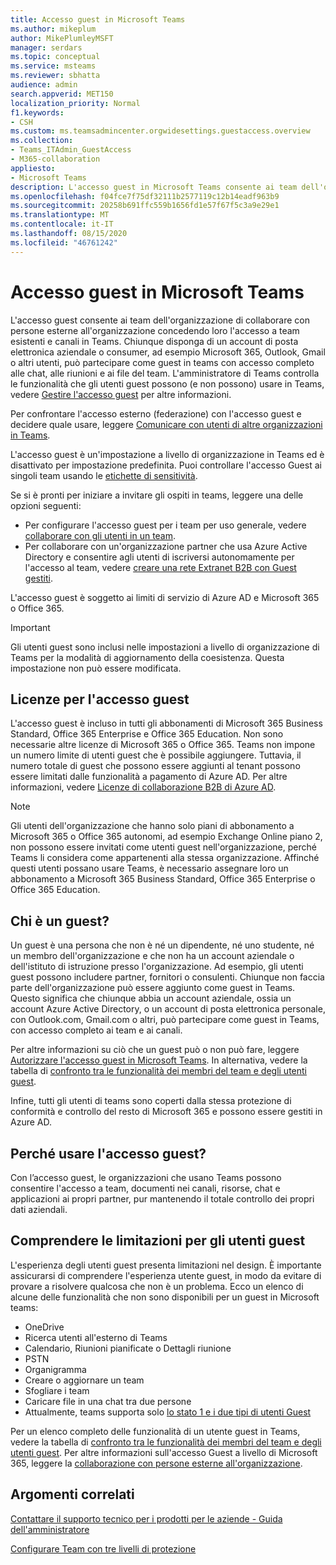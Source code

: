 ```yaml
---
title: Accesso guest in Microsoft Teams
ms.author: mikeplum
author: MikePlumleyMSFT
manager: serdars
ms.topic: conceptual
ms.service: msteams
ms.reviewer: sbhatta
audience: admin
search.appverid: MET150
localization_priority: Normal
f1.keywords:
- CSH
ms.custom: ms.teamsadmincenter.orgwidesettings.guestaccess.overview
ms.collection:
- Teams_ITAdmin_GuestAccess
- M365-collaboration
appliesto:
- Microsoft Teams
description: L'accesso guest in Microsoft Teams consente ai team dell'organizzazione di collaborare con persone esterne all'organizzazione concedendo loro l'accesso a team e canali.
ms.openlocfilehash: f04fce7f75df32111b2577119c12b14eadf963b9
ms.sourcegitcommit: 20258b691ffc559b1656fd1e57f67f5c3a9e29e1
ms.translationtype: MT
ms.contentlocale: it-IT
ms.lasthandoff: 08/15/2020
ms.locfileid: "46761242"
---
```

# <a name="guest-access-in-microsoft-teams"></a>Accesso guest in Microsoft Teams

L'accesso guest consente ai team dell'organizzazione di collaborare con persone esterne all'organizzazione concedendo loro l'accesso a team esistenti e canali in Teams. Chiunque disponga di un account di posta elettronica aziendale o consumer, ad esempio Microsoft 365, Outlook, Gmail o altri utenti, può partecipare come guest in teams con accesso completo alle chat, alle riunioni e ai file del team. L'amministratore di Teams controlla le funzionalità che gli utenti guest possono (e non possono) usare in Teams, vedere [Gestire l'accesso guest](manage-guests.md) per altre informazioni.

Per confrontare l'accesso esterno (federazione) con l'accesso guest e decidere quale usare, leggere [Comunicare con utenti di altre organizzazioni in Teams](communicate-with-users-from-other-organizations.md).

L'accesso guest è un'impostazione a livello di organizzazione in Teams ed è disattivato per impostazione predefinita. Puoi controllare l'accesso Guest ai singoli team usando le [etichette di sensitività](https://docs.microsoft.com/microsoft-365/compliance/sensitivity-labels-teams-groups-sites).

Se si è pronti per iniziare a invitare gli ospiti in teams, leggere una delle opzioni seguenti:

- Per configurare l'accesso guest per i team per uso generale, vedere [collaborare con gli utenti in un team](https://docs.microsoft.com/microsoft-365/solutions/collaborate-as-team).
- Per collaborare con un'organizzazione partner che usa Azure Active Directory e consentire agli utenti di iscriversi autonomamente per l'accesso al team, vedere [creare una rete Extranet B2B con Guest gestiti](https://docs.microsoft.com/microsoft-365/solutions/b2b-extranet).

L'accesso guest è soggetto ai limiti di servizio di Azure AD e Microsoft 365 o Office 365.

> [!IMPORTANT]
> Gli utenti guest sono inclusi nelle impostazioni a livello di organizzazione di Teams per la modalità di aggiornamento della coesistenza. Questa impostazione non può essere modificata.

## <a name="licensing-for-guest-access"></a>Licenze per l'accesso guest

L'accesso guest è incluso in tutti gli abbonamenti di Microsoft 365 Business Standard, Office 365 Enterprise e Office 365 Education. Non sono necessarie altre licenze di Microsoft 365 o Office 365. Teams non impone un numero limite di utenti guest che è possibile aggiungere. Tuttavia, il numero totale di guest che possono essere aggiunti al tenant possono essere limitati dalle funzionalità a pagamento di Azure AD. Per altre informazioni, vedere [Licenze di collaborazione B2B di Azure AD](https://docs.microsoft.com/azure/active-directory/b2b/licensing-guidance).


> [!NOTE]
> Gli utenti dell'organizzazione che hanno solo piani di abbonamento a Microsoft 365 o Office 365 autonomi, ad esempio Exchange Online piano 2, non possono essere invitati come utenti guest nell'organizzazione, perché Teams li considera come appartenenti alla stessa organizzazione. Affinché questi utenti possano usare Teams, è necessario assegnare loro un abbonamento a Microsoft 365 Business Standard, Office 365 Enterprise o Office 365 Education. 

## <a name="who-is-a-guest"></a>Chi è un guest?

Un guest è una persona che non è né un dipendente, né uno studente, né un membro dell'organizzazione e che non ha un account aziendale o dell'istituto di istruzione presso l'organizzazione. Ad esempio, gli utenti guest possono includere partner, fornitori o consulenti. Chiunque non faccia parte dell'organizzazione può essere aggiunto come guest in Teams. Questo significa che chiunque abbia un account aziendale, ossia un account Azure Active Directory, o un account di posta elettronica personale, con Outlook.com, Gmail.com o altri, può partecipare come guest in Teams, con accesso completo ai team e ai canali.

Per altre informazioni su ciò che un guest può o non può fare, leggere [Autorizzare l'accesso guest in Microsoft Teams](teams-dependencies.md). In alternativa, vedere la tabella di [confronto tra le funzionalità dei membri del team e degli utenti guest](guest-experience.md#comparison-of-team-member-and-guest-capabilities). 

Infine, tutti gli utenti di teams sono coperti dalla stessa protezione di conformità e controllo del resto di Microsoft 365 e possono essere gestiti in Azure AD.

## <a name="why-use-guest-access"></a>Perché usare l'accesso guest?

Con l’accesso guest, le organizzazioni che usano Teams possono consentire l'accesso a team, documenti nei canali, risorse, chat e applicazioni ai propri partner, pur mantenendo il totale controllo dei propri dati aziendali. 

## <a name="understand-the-limitations-for-guests"></a>Comprendere le limitazioni per gli utenti guest

L'esperienza degli utenti guest presenta limitazioni nel design. È importante assicurarsi di comprendere l'esperienza utente guest, in modo da evitare di provare a risolvere qualcosa che non è un problema. Ecco un elenco di alcune delle funzionalità che non sono disponibili per un guest in Microsoft teams:

- OneDrive
- Ricerca utenti all'esterno di Teams
- Calendario, Riunioni pianificate o Dettagli riunione
- PSTN
- Organigramma
- Creare o aggiornare un team
- Sfogliare i team
- Caricare file in una chat tra due persone
- Attualmente, teams supporta solo [lo stato 1 e i due tipi di utenti Guest](https://docs.microsoft.com/azure/active-directory/b2b/user-properties)

Per un elenco completo delle funzionalità di un utente guest in Teams, vedere la tabella di [confronto tra le funzionalità dei membri del team e degli utenti guest](guest-experience.md#comparison-of-team-member-and-guest-capabilities). Per altre informazioni sull'accesso Guest a livello di Microsoft 365, leggere la [collaborazione con persone esterne all'organizzazione](https://docs.microsoft.com/microsoft-365/solutions/collaborate-with-people-outside-your-organization).


## <a name="related-topics"></a>Argomenti correlati

[Contattare il supporto tecnico per i prodotti per le aziende - Guida dell'amministratore](https://docs.microsoft.com/microsoft-365/admin/contact-support-for-business-products)

[Configurare Team con tre livelli di protezione](https://docs.microsoft.com/microsoft-365/solutions/configure-teams-three-tiers-protection)
